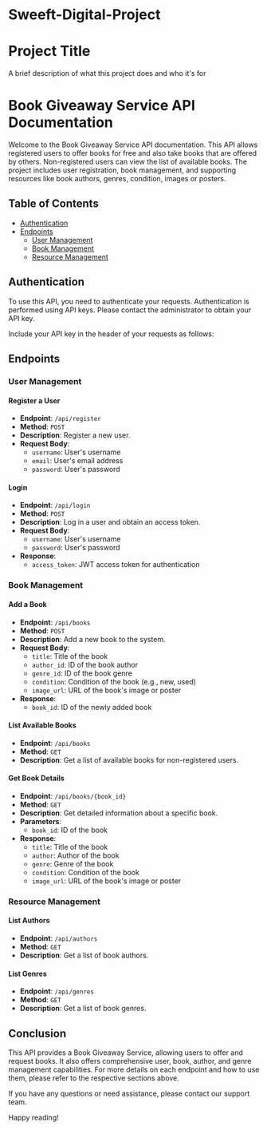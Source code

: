 # Sweeft-Digital-Project

# Project Title

A brief description of what this project does and who it's for

# Book Giveaway Service API Documentation

Welcome to the Book Giveaway Service API documentation. This API allows registered users to offer books for free and also take books that are offered by others. Non-registered users can view the list of available books. The project includes user registration, book management, and supporting resources like book authors, genres, condition, images or posters.

## Table of Contents
- [Authentication](#authentication)
- [Endpoints](#endpoints)
  - [User Management](#user-management)
  - [Book Management](#book-management)
  - [Resource Management](#resource-management)

## Authentication

To use this API, you need to authenticate your requests. Authentication is performed using API keys. Please contact the administrator to obtain your API key.

Include your API key in the header of your requests as follows:


## Endpoints

### User Management

#### Register a User
- **Endpoint**: `/api/register`
- **Method**: `POST`
- **Description**: Register a new user.
- **Request Body**:
  - `username`: User's username
  - `email`: User's email address
  - `password`: User's password

#### Login
- **Endpoint**: `/api/login`
- **Method**: `POST`
- **Description**: Log in a user and obtain an access token.
- **Request Body**:
  - `username`: User's username
  - `password`: User's password
- **Response**:
  - `access_token`: JWT access token for authentication

### Book Management

#### Add a Book
- **Endpoint**: `/api/books`
- **Method**: `POST`
- **Description**: Add a new book to the system.
- **Request Body**:
  - `title`: Title of the book
  - `author_id`: ID of the book author
  - `genre_id`: ID of the book genre
  - `condition`: Condition of the book (e.g., new, used)
  - `image_url`: URL of the book's image or poster
- **Response**:
  - `book_id`: ID of the newly added book

#### List Available Books
- **Endpoint**: `/api/books`
- **Method**: `GET`
- **Description**: Get a list of available books for non-registered users.

#### Get Book Details
- **Endpoint**: `/api/books/{book_id}`
- **Method**: `GET`
- **Description**: Get detailed information about a specific book.
- **Parameters**:
  - `book_id`: ID of the book
- **Response**:
  - `title`: Title of the book
  - `author`: Author of the book
  - `genre`: Genre of the book
  - `condition`: Condition of the book
  - `image_url`: URL of the book's image or poster

### Resource Management

#### List Authors
- **Endpoint**: `/api/authors`
- **Method**: `GET`
- **Description**: Get a list of book authors.

#### List Genres
- **Endpoint**: `/api/genres`
- **Method**: `GET`
- **Description**: Get a list of book genres.

## Conclusion

This API provides a Book Giveaway Service, allowing users to offer and request books. It also offers comprehensive user, book, author, and genre management capabilities. For more details on each endpoint and how to use them, please refer to the respective sections above.

If you have any questions or need assistance, please contact our support team.

Happy reading!
